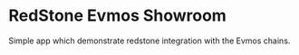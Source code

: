# RedStone Evmos Showroom

Simple app which demonstrate redstone integration with the Evmos chains.
